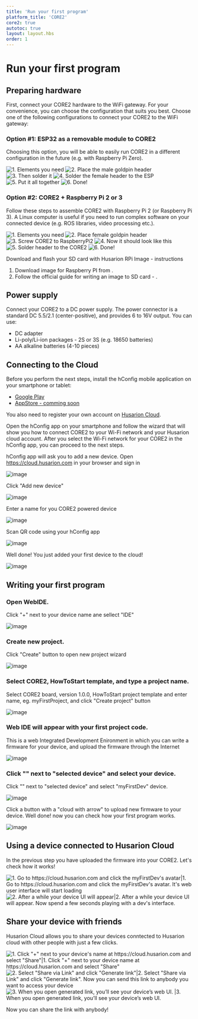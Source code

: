 ```yaml
---
title: 'Run your first program'
platform_title: 'CORE2'
core2: true
autotoc: true
layout: layout.hbs
order: 1
---
```


# Run your first program #
## Preparing hardware ##

First, connect your CORE2 hardware to the WiFi gateway. For your convenience, you can choose the configuration that suits you best. 
Choose one of the following configurations to connect your CORE2 to the WiFi gateway:

### Option #1: ESP32 as a removable module to CORE2 ###
Choosing this option, you will be able to easily run CORE2 in a different configuration in the future (e.g. with Raspberry Pi Zero).


<div class="gallery gallery-6">

![1. Elements you need](/assets/img/howToStart/esp_removable-01.png "[1/6] You will need: 2 nuts, stand-off, 7x2 goldpin female header, 7x2 goldpin male header, CORE2 and ESP32 module")
![2. Place the male goldpin header](/assets/img/howToStart/esp_removable-02.png "[2/6] Place the 7x2 goldpin male header on the CORE2 hRPI connector]")
![3. Then solder it](/assets/img/howToStart/esp_removable-03.png "[3/6] Solder the 7x2 goldpin male header to the CORE2 hRPI connector")
![4. Solder the female header to the ESP](/assets/img/howToStart/esp_removable-04.png "[4/6] Solder the 7x2 goldpin female header to the ESP32")
![5. Put it all together](/assets/img/howToStart/esp_removable-05.png "[5/6] Use 2 nuts, and spacer to reliably connect CORE2 and ESP32 module")
![6. Done!](/assets/img/howToStart/esp_removable-06.png "[6/6] Well done! Now you are ready to connect your CORE2 to the Husarion cloud")

</div>


### Option #2: CORE2 + Raspberry Pi 2 or 3 ###

Follow these steps to assemble CORE2 with Raspberry Pi 2 (or Raspberry Pi 3). A Linux computer is useful if you need to run complex software on your connected device (e.g. ROS libraries, video processing etc.).

<div class="gallery gallery-6">

![1. Elements you need](/assets/img/howToStart/raspberry_Pi2-01.png "[1/6] You will need: 8 x nut, 4 x stand-off, 7x2 goldpin female header \(with long pins\), CORE2 and Raspberry Pi 2 computer")
![2. Place female goldpin header](/assets/img/howToStart/raspberry_Pi2-02.png "[2/6] Place 7x2 goldpin female header on the pins #1-14 of Raspberry Pi 2 male header") 
![3. Screw CORE2 to RaspberryPi2](/assets/img/howToStart/raspberry_Pi2-03.png "[3/6]  Use 8 x nut, and 4 x stand-off to reliably connect CORE2 and Raspberry Pi 2")
![4. Now it should look like this](/assets/img/howToStart/raspberry_Pi2-04.png "[4/6] Make sure that your CORE2 and Raspberry Pi 2 are joined together like on the picture")
![5. Solder header to the CORE2](/assets/img/howToStart/raspberry_Pi2-05.png "[5/6] Solder 7x2 goldpin female header to the CORE")
![6. Done!](/assets/img/howToStart/raspberry_Pi2-06.png "[6/6] Well done! Now you are ready to connect you CORE2 to the Husarion cloud")

</div>

Download and flash your SD card with Husarion RPi Image - instructions

1. Download image for Raspberry PI from [](https://files.husarion.com/rpi-image-stable.img).
2. Follow the official guide for writing an image to SD card - [](https://www.raspberrypi.org/documentation/installation/installing-images/).

## Power supply ##

Connect your CORE2 to a DC power supply. The power connector is a standard DC 5.5/2.1 (center-positive), and provides 6 to 16V output. You can use:

* DC adapter
* Li-poly/Li-ion packages - 2S or 3S (e.g. 18650 batteries)
* AA alkaline batteries (4-10 pieces)

## Connecting to the Cloud ##
Before you perform the next steps, install the hConfig mobile application on your smartphone or tablet:
* [Google Play](https://play.google.com/store/apps/details?id=com.husarion.configtool2&hl=en)
* [AppStore - comming soon](https://husarion.com)

You also need to register your own account on [Husarion Cloud](https://cloud.husarion.com).

Open the hConfig app on your smartphone and follow the wizard that will show you how to connect CORE2 to your Wi-Fi network and your Husarion cloud account. After you select the Wi-Fi network for your CORE2 in the hConfig app, you can proceed to the next steps.

hConfig app will ask you to add a new device. Open https://cloud.husarion.com in your browser and sign in

![image](/assets/img/howToStart/1_signin.png)

Click "Add new device"

![image](/assets/img/howToStart/2_addNewDevice.png)

Enter a name for you CORE2 powered device

![image](/assets/img/howToStart/3_enterName.png)

Scan QR code using your hConfig app

![image](/assets/img/howToStart/4_scanQr.png)

Well done! You just added your first device to the cloud!

![image](/assets/img/howToStart/5_devAdded.png)

## Writing your first program ##

### Open WebIDE. ###

Click "+" next to your device name ane sellect "IDE"

![image](/assets/img/howToStart/6_openWebIDE.png)

### Create new project. ###

Click "Create" button to open new project wizard

![image](/assets/img/howToStart/7_createNewProj.png)

### Select CORE2, HowToStart template, and type a project name. ###

Select CORE2 board, version 1.0.0, HowToStart project template and enter name, eg. myFirstProject, and click "Create project" button

![image](/assets/img/howToStart/8_projSettings.png)

### Web IDE will appear with your first project code. ###

This is a web Integrated Development Enironment in which you can write a firmware for your device, and upload the firmware through the Internet

![image](/assets/img/howToStart/9_webIDEmain.png)

### Click "<none>" next to "selected device" and select your device. ###

Click "<none>" next to "selected device" and select "myFirstDev" device.

![image](/assets/img/howToStart/10_webIDEselectDev.png)

Click a button with a "cloud with arrow" to upload new firmware to your device. Well done! now you can check how your first program works.

![image](/assets/img/howToStart/11_webIDEprogram.png)

## Using a device connected to Husarion Cloud ##
In the previous step you have uploaded the firmware into your CORE2. Let's check how it works!<br/>

![1. Go to https://cloud.husarion.com and click the myFirstDev's avatar|1. Go to https://cloud.husarion.com and click the myFirstDev's avatar. It's web user interface will start loading](/assets/img/howToStart/12_openDevUI.png)
![2. After a while your device UI will appear|2. After a while your device UI will appear. Now spend a few seconds playing with a dev's interface.](/assets/img/howToStart/13_devUI.png)

## Share your device with friends ##
Husarion Cloud allows you to share your devices conntected to Husarion cloud with other people with just a few clicks.

![1. Click "+" next to your device's name at https://cloud.husarion.com and select "Share"|1. Click "+" next to your device name at https://cloud.husarion.com and select "Share"](/assets/img/howToStart/14_shareSelect.png)
![2. Select "Share via Link" and click "Generate link"|2. Select "Share via Link" and click "Generate link". Now you can send this link to anybody you want to access your device](/assets/img/howToStart/15_shareDetails.png)
![3. When you open generated link, you’ll see your device’s web UI. |3. When you open generated link, you’ll see your device’s web UI.](/assets/img/howToStart/16_shareUI.png)

Now you can share the link with anybody!
